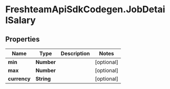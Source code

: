 # FreshteamApiSdkCodegen.JobDetailSalary

## Properties

Name | Type | Description | Notes
------------ | ------------- | ------------- | -------------
**min** | **Number** |  | [optional] 
**max** | **Number** |  | [optional] 
**currency** | **String** |  | [optional] 


